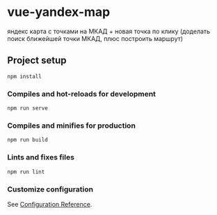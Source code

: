 # vue-yandex-map
яндекс карта с точками на МКАД + новая точка по клику
(доделать поиск ближейшей точки МКАД, плюс построить маршрут)

## Project setup
```
npm install
```

### Compiles and hot-reloads for development
```
npm run serve
```

### Compiles and minifies for production
```
npm run build
```

### Lints and fixes files
```
npm run lint
```

### Customize configuration
See [Configuration Reference](https://cli.vuejs.org/config/).
